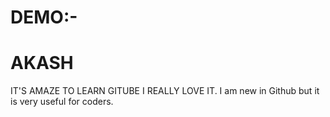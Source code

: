 # DEMO:-
# AKASH 
IT'S AMAZE TO LEARN GITUBE I REALLY LOVE IT.
I am new in Github but it is very useful for coders.

